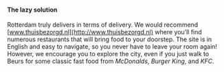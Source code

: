 #### The lazy solution

Rotterdam truly delivers in terms of delivery. We would recommend [www.thuisbezorgd.nl](http://www.thuisbezorgd.nl) where you’ll find numerous restaurants that will bring food to your doorstep. The site is in English and easy to navigate, so you never have to leave your room again! However, we encourage you to explore the city, even if you just walk to Beurs for some classic fast food from _McDonalds_, _Burger King_, and _KFC_.